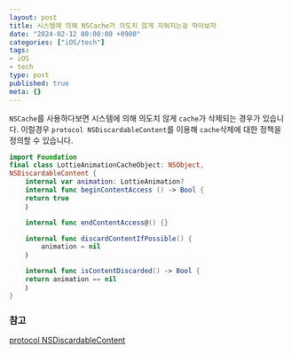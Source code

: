 ```yaml
---
layout: post
title: 시스템에 의해 NSCache가 의도치 않게 지워지는걸 막아보자
date: "2024-02-12 00:00:00 +0900"
categories: ["iOS/tech"]
tags:
- iOS
- tech
type: post
published: true
meta: {}
---
```

`NSCache`를 사용하다보면 시스템에 의해 의도치 않게 `cache`가 삭제되는 경우가 있습니다. 이럴경우 `protocol NSDiscardableContent`를 이용해 `cache`삭제에 대한 정책을 정의할 수 있습니다.   
```swift
import Foundation
final class LottieAnimationCacheObject: NSObject,
NSDiscardableContent {
    internal var animation: LottieAnimation?
    internal func beginContentAccess () -> Bool {
    return true
    ｝

    internal func endContentAccess@() {}

    internal func discardContentIfPossible() {
        animation = nil
    ｝

    internal func isContentDiscarded() -> Bool {
    return animation == nil
    ｝
}
```   
### 참고
[protocol NSDiscardableContent](https://developer.apple.com/documentation/foundation/nsdiscardablecontent)
